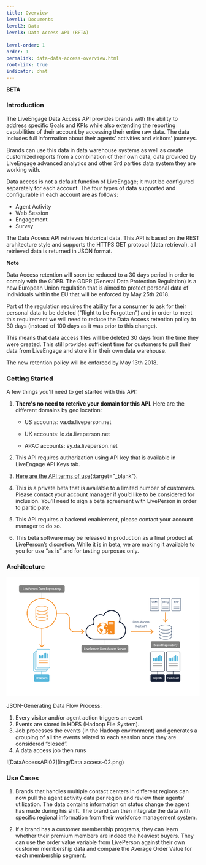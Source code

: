 ```yaml
---
title: Overview
level1: Documents
level2: Data
level3: Data Access API (BETA)

level-order: 1
order: 1
permalink: data-data-access-overview.html
root-link: true
indicator: chat
---
```


**BETA**

### Introduction

The LiveEngage Data Access API provides brands with the ability to address specific Goals and KPIs while also extending the reporting capabilities of their account by accessing their entire raw data. The data includes full information about their agents’ activities and visitors’ journeys.

Brands can use this data in data warehouse systems as well as create customized reports from a combination of their own data, data provided by LiveEngage advanced analytics and other 3rd parties data system they are working with.

Data access is not a default function of LiveEngage; it must be configured separately for each account.
The four types of data supported and configurable in each account are as follows:

* Agent Activity
* Web Session
* Engagement
* Survey

The Data Access API retrieves historical data. This API is based on the REST architecture style and supports the HTTPS GET protocol (data retrieval), all retrieved data is returned in JSON format.

**Note** 

Data Access retention will soon be reduced to a 30 days period in order to comply with the GDPR. The GDPR (General Data Protection Regulation) is a new European Union regulation that is aimed to protect personal data of individuals within the EU that will be enforced by May 25th 2018.

Part of the regulation requires the ability for a consumer to ask for their personal data to be deleted ("Right to be Forgotten") and in order to meet this requirement we will need to reduce the Data Access retention policy to 30 days (instead of 100 days as it was prior to this change).

This means that data access files will be deleted 30 days from the time they were created. This still provides sufficient time for customers to pull their data from LiveEngage and store it in their own data warehouse.

The new retention policy will be enforced by May 13th 2018.

### Getting Started

A few things you'll need to get started with this API:

1. **There's no need to reterive your domain for this API**. Here are the different domains by geo location:

	* US accounts: va.da.liveperson.net

	* UK accounts: lo.da.liveperson.net

	* APAC accounts: sy.da.liveperson.net

2. This API requires authorization using API key that is available in LiveEngage API Keys tab.

3. [Here are the API terms of use](https://www.liveperson.com/policies/apitou){:target="_blank"}.

4. This is a private beta that is available to a limited number of customers.  Please contact your account manager if you’d like to be considered for inclusion.  You’ll need to sign a beta agreement with LivePerson in order to participate.  

5. This API requires a backend enablement, please contact your account manager to do so. 

6. This beta software may be released in production as a final product at LivePerson’s discretion.  While it is in beta, we are making it available to you for use “as is” and for testing purposes only.



### Architecture

![DataAccessAPI](img/dataaccess.png)

JSON-Generating Data Flow Process:

1. Every visitor and/or agent action triggers an event.
2. Events are stored in HDFS (Hadoop File System).
3. Job processes the events (in the Hadoop environment) and generates a grouping of all the events related to each session once they are considered “closed”.
4. A data access job then runs

![DataAccessAPI02](img/Data access-02.png)


### Use Cases

1. Brands that handles multiple contact centers in different regions can now pull the agent activity data per region and review their agents’ utilization. The data contains information on status change the agent has made during his shift. The brand can then integrate the data with specific regional information from their workforce management system.

2. If a brand has a customer membership programs, they can learn whether their premium members are indeed the heaviest buyers. They can use the order value variable from LivePerson against their own customer membership data and compare the Average Order Value for each membership segment.
